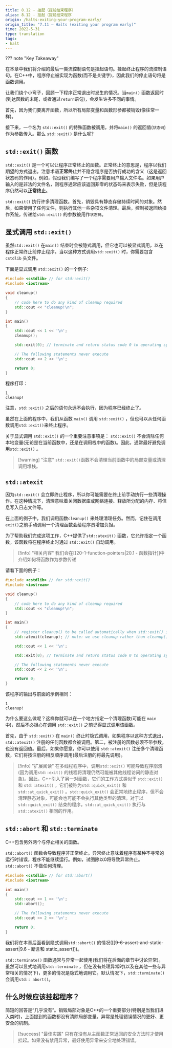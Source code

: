 ```yaml
---
title: 8.12 - 挂起（提前结束程序）
alias: 8.12 - 挂起（提前结束程序
origin: /halts-exiting-your-program-early/
origin_title: "7.11 — Halts (exiting your program early)"
time: 2022-5-31
type: translation
tags:
- halt
---
```


??? note "Key Takeaway"



在本章中我们将介绍的最后一类流控制语句是挂起语句。挂起终止程序的流控制语句。在C++中，程序停止被实现为函数(而不是关键字)，因此我们的停止语句将是函数调用。

让我们绕个小弯子，回顾一下程序正常退出时发生的情况。当`main()` 函数返回时(到达函数的末尾，或者通过`return`语句)，会发生许多不同的事情。

首先，因为我们要离开函数，所以所有局部变量和函数形参都被销毁(像往常一样)。

接下来，一个名为 `std::exit()` 的特殊函数被调用，并将`main()` 的返回值(`状态码`)作为参数传入。那么 `std::exit()` 是什么呢?

## `std::exit()` 函数

`std::exit()` 是一个可以让程序正常终止的函数。正常终止的意思是，程序以我们期望的方式退出。注意术语**正常终止**并不隐含程序是否执行成功的含义（这是返回状态码的作用）。例如，假设我们编写了一个程序需要用户输入文件名。如果用户输入的是非法的文件名，则程序通常应该返回非零的状态码来表示失败，但是该程序仍然可以**正常终止**。

`std::exit()` 执行许多清理函数。首先，销毁具有静态存储持续时间的对象。然后，如果使用了任何文件，则执行其他一些杂项文件清理。最后，控制被返回给操作系统，传递给`std::exit()` 的参数被用作`状态码`。

## 显式调用 `std::exit()` 

虽然`std::exit()` 在`main()` 结束时会被隐式调用，但它也可以被显式调用，以在程序正常终止前停止程序。当以这种方式调用`std::exit()` 时，你需要包含 `cstdlib` 头文件。

下面是显式调用 `std::exit()` 的一个例子:

```cpp
#include <cstdlib> // for std::exit()
#include <iostream>

void cleanup()
{
    // code here to do any kind of cleanup required
    std::cout << "cleanup!\n";
}

int main()
{
    std::cout << 1 << '\n';
    cleanup();

    std::exit(0); // terminate and return status code 0 to operating system

    // The following statements never execute
    std::cout << 2 << '\n';

    return 0;
}
```

程序打印：

```
1
cleanup!
```

注意，`std::exit()` 之后的语句永远不会执行，因为程序已经终止了。

虽然在上面的程序中，我们从函数 `main()` 调用 `std::exit()` ，但也可以从任何函数调用`std::exit()`来终止程序。

关于显式调用 `std::exit()` 的一个重要注意事项是： `std::exit()` 不会清除任何本地变量(无论是在当前函数中，还是在调用栈中的函数)。因此，通常最好避免调用`std::exit()` 。

> [!warning] "注意"
> `std::exit()`函数不会清理当前函数中的局部变量或清理调用堆栈。

## `std::atexit`

因为`std::exit()` 会立即终止程序，所以你可能需要在终止前手动执行一些清理操作。在这种情况下，清理意味着关闭数据库或网络连接、释放所分配的内存、将信息写入日志文件等。

在上面的例子中，我们调用函数`cleanup()` 来处理清理任务。然而，记住在调用`exit()`之前手动调用一个清理函数会给程序员增加负担。

为了帮助我们完成这项工作，C++提供了`std::atexit()` 函数，它允许指定一个函数，该函数将在程序终止时通过 `std::exit()` 自动调用。

> [!info] "相关内容"
> 我们会在[[20-1-function-pointers|20.1 - 函数指针]]中介绍如何将函数作为参数传递

请看下面的例子：

```cpp
#include <cstdlib> // for std::exit()
#include <iostream>

void cleanup()
{
    // code here to do any kind of cleanup required
    std::cout << "cleanup!\n";
}

int main()
{
    // register cleanup() to be called automatically when std::exit() is called
    std::atexit(cleanup); // note: we use cleanup rather than cleanup() since we're not making a function call to cleanup() right now

    std::cout << 1 << '\n';

    std::exit(0); // terminate and return status code 0 to operating system

    // The following statements never execute
    std::cout << 2 << '\n';

    return 0;
}
```

该程序的输出与前面的示例相同：

```
1
cleanup!
```

为什么要这么做呢？这样你就可以在一个地方指定一个清理函数(可能在 `main` 中)，然后不必担心在调用 `std::exit()` 之前记得显式调用该函数。

首先，由于 `std::exit()` 在 `main()` 终止时隐式调用，如果程序以这种方式退出，`std::atexit()` 注册的任何函数都会被调用。第二，被注册的函数必须不带参数，也没有返回值。最后，如果你愿意，你可以使用 `std::atexit()` 注册多个清理函数，它们将按注册的相反顺序调用(最后注册的将最先调用)。

> [!info] "扩展阅读"
> 在多线程程序中，调用`std::exit()` 可能导致程序崩溃(因为调用`std::exit()` 的线程将清理仍然可能被其他线程访问的静态对象)。因此，C++引入了另一对函数，它们的工作方式类似于 `std::exit()` 和 `std::atexit()` ，它们被称为`std::quick_exit()` 和 `std::at_quick_exit()` 。`std::quick_exit()` 会正常地终止程序，但不会清理静态对象，可能会也可能不会执行其他类型的清理。对于以`std::quick_exit()` 结束的程序，`std::at_quick_exit()` 执行与`std::atexit()` 相同的作用。

## `std::abort` 和 `std::terminate`

C++包含另外两个与停止相关的函数。

`std::abort()` 函数会导致程序非正常终止。异常终止意味着程序有某种不寻常的运行时错误，程序不能继续运行。例如，试图除以0将导致异常终止。`std::abort()` 不做任何清理。

```cpp
#include <cstdlib> // for std::abort()
#include <iostream>

int main()
{
    std::cout << 1 << '\n';
    std::abort();

    // The following statements never execute
    std::cout << 2 << '\n';

    return 0;
}
```

我们将在本章后面看到隐式调用`std::abort()` 的情况([[9-6-assert-and-static-assert|9.6 - 断言和 static_assert]])。

`std::terminate()` 函数通常与异常一起使用(我们将在后面的章节中讨论异常)。虽然可以显式地调用`std::terminate` ，但在没有处理异常时(以及在其他一些与异常相关的情况下)，更多的情况是隐式地调用它。默认情况下，`std::terminate()`会调用`std:: abort()`。

## 什么时候应该挂起程序？

简短的回答是“几乎没有”。销毁局部对象是C++的一个重要部分(特别是当我们进入类时)，上面提到的函数都没有清除局部变量。异常是处理错误情况的更好、更安全的机制。


> [!success] "最佳实践"
> 只有在没有从主函数正常返回的安全方法时才使用挂起。如果没有禁用异常，最好使用异常来安全地处理错误。